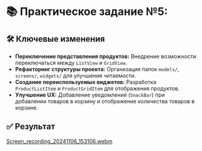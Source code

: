 # 📚 Практическое задание №5:

## 🛠️ Ключевые изменения

- **Переключение представления продуктов:** Внедрение возможности переключаться между `ListView` и `GridView`.
- **Рефакторинг структуры проекта:** Организация папок `models/`, `screens/`, `widgets/` для улучшения читаемости.
- **Создание переиспользуемых виджетов:** Разработка `ProductListItem` и `ProductGridItem` для отображения продуктов.
- **Улучшение UX:** Добавление уведомлений (`SnackBar`) при добавлении товаров в корзину и отображение количества товаров в корзине.

## ✅ Результат

[Screen_recording_20241106_153106.webm](https://github.com/user-attachments/assets/4cb8eb97-3084-48ac-8421-6b3c74e0b80e)